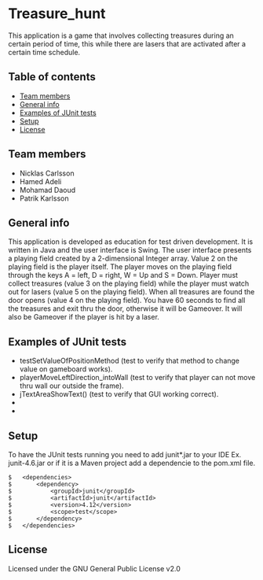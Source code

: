 # Treasure_hunt
This application is a game that involves collecting treasures during an certain period of time, this while there are lasers that are activated after a certain time schedule.

## Table of contents
* [Team members](#team-members)
* [General info](#general-info)
* [Examples of JUnit tests](#examples-of-JUnit-tests)
* [Setup](#setup)
* [License](#license)

## Team members
* Nicklas Carlsson
* Hamed Adeli
* Mohamad Daoud
* Patrik Karlsson

## General info
This application is developed as education for test driven development. It is written in Java and the user interface is Swing.
The user interface presents a playing field created by a 2-dimensional Integer array. Value 2 on the playing field is the player itself. The player moves on the playing field through the keys A = left, D = right, W = Up and S = Down. Player must collect treasures (value 3 on the playing field) while the player must watch out for lasers (value 5 on the playing field). When all treasures are found the door opens (value 4 on the playing field). You have 60 seconds to find all the treasures and exit thru the door, otherwise it will be Gameover. It will also be Gameover if the player is hit by a laser.

## Examples of JUnit tests
* testSetValueOfPositionMethod (test to verify that method to change value on gameboard works).
* playerMoveLeftDirection_intoWall (test to verify that player can not move thru wall our outside the frame).
* jTextAreaShowText() (test to verify that GUI working correct).
* 
* 

## Setup
To have the JUnit tests running you need to add junit*.jar to your IDE Ex. junit-4.6.jar or if it is a Maven project add a dependencie to the pom.xml file.

```
$   <dependencies>
$		<dependency>
$			<groupId>junit</groupId>
$			<artifactId>junit</artifactId>
$			<version>4.12</version>
$			<scope>test</scope>
$		</dependency>
$	</dependencies>
```

## License
Licensed under the GNU General Public License v2.0
